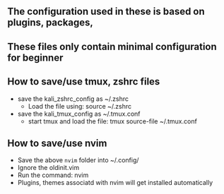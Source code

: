 ## The configuration used in these is based on plugins, packages, 
## These files only contain minimal configuration for beginner

## How to save/use tmux, zshrc files
- save the kali_zshrc_config as ~/.zshrc
    - Load the file using: source ~/.zshrc
- save the kali_tmux_config as ~/.tmux.conf
    - start tmux and load the file:  tmux source-file ~/.tmux.conf

## How to save/use nvim
- Save the above `nvim` folder into ~/.config/
- Ignore the oldinit.vim
- Run the command: nvim
- Plugins, themes associatd with nvim will get installed automatically
